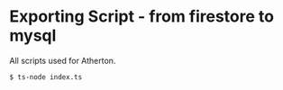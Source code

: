 # Exporting Script - from firestore to mysql
All scripts used for Atherton.

```
$ ts-node index.ts
```

